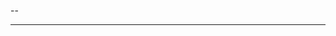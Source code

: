 --<!-- # 3mien_resfoods.com
--Web đặt bàn tại nhà hàng cơm quê. Đồ án CP24SCM16 - Lập trình back-end với PHP và MySQL -->
-- --------------------------------------------------------
